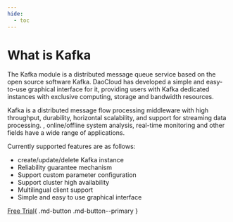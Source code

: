 ```yaml
---
hide:
  - toc
---
```


# What is Kafka

The Kafka module is a distributed message queue service based on the open source software Kafka.
DaoCloud has developed a simple and easy-to-use graphical interface for it, providing users with Kafka dedicated instances with exclusive computing, storage and bandwidth resources.

Kafka is a distributed message flow processing middleware with high throughput, durability, horizontal scalability, and support for streaming data processing. , online/offline system analysis, real-time monitoring and other fields have a wide range of applications.

Currently supported features are as follows:

- create/update/delete Kafka instance
- Reliability guarantee mechanism
- Support custom parameter configuration
- Support cluster high availability
- Multilingual client support
- Simple and easy to use graphical interface



[Free Trial](../../../dce/license0.md){ .md-button .md-button--primary }